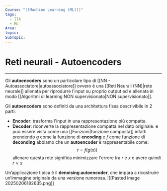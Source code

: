 ```yaml
---
Course: "[[Machine Learning (ML)]]"
tags:
  - IIA
  - ML
Area: 
topic: 
SubTopic:
---
```

# Reti neurali - Autoencoders
---
Gli __autoencoders__ sono un particolare tipo di [[NN - Autoassociatore|autoassociatore]] ovvero è una  [[Reti Neurali (NN)|rete neurale]] allenata per riprodurre l'input su proprio output ed è allenata in modo [[Algoritmi di learning NON supervisionato|NON supervisionato]]. 

Gli __autoencoders__ sono definiti da una architettura fissa descrivibile in 2 parti:
- __Encoder__: trasforma l'input in una rappresentazione più compatta.
- __Decoder__: riconverte la rappresentazione compatta nel dato originale.
e può essere vista come una [[Funzioni|funzione composta]] infatti prendendo $g$ come la funzione di __encoding__ e $f$ come funzione di __deconding__ abbiamo che un __autoencoder__ è rappresentabile come: $$r=f(g(x))$$ allenare questa rete significa minimizzare l'errore tra $r$ e $x$  e avere quindi $r \approx x$
 


Un’applicazione tipica è il __denoising autoencoder__, che impara a ricostruire un’immagine originale da una versione rumorosa.
![[Pasted image 20250206182635.png]]